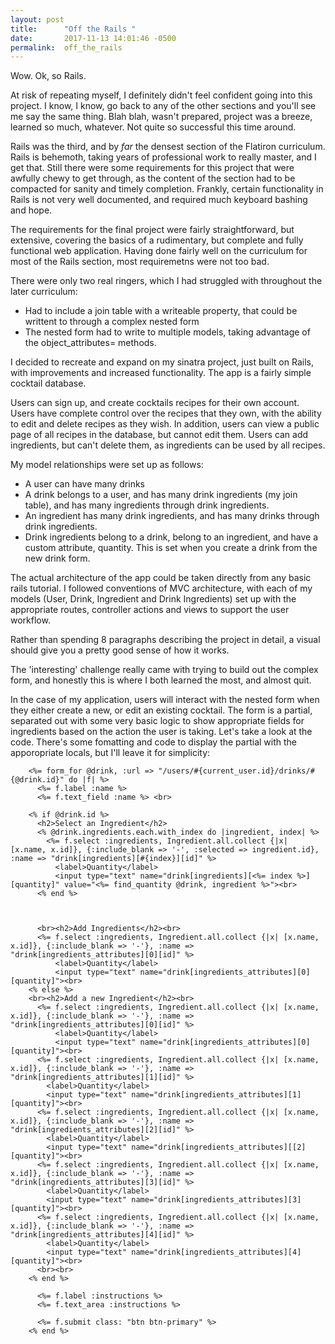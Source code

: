 ```yaml
---
layout: post
title:      "Off the Rails "
date:       2017-11-13 14:01:46 -0500
permalink:  off_the_rails
---
```



Wow. Ok, so Rails.

At risk of repeating myself, I definitely didn't feel confident going into this project. I know, I know, go back to any of the other sections and you'll see me say the same thing. Blah blah, wasn't prepared, project was a breeze, learned so much, whatever. Not quite so successful this time around.

Rails was the third, and by *far* the densest section of the Flatiron curriculum. Rails is behemoth, taking years of professional work to really master, and I get that. Still there were some requirements for this project that were awfully chewy to get through, as the content of the section had to be compacted for sanity and timely completion. Frankly, certain functionality in Rails is not very well documented, and required much keyboard bashing and hope. 

The requirements for the final project were fairly straightforward, but extensive, covering the basics of a rudimentary, but complete and fully functional web application. Having done fairly well on the curriculum for most of the Rails section, most requiremetns were not too bad.

There were only two real ringers, which I had struggled with throughout the later curriculum:
* Had to include a join table with a writeable property, that could be writtent to through a complex nested form
* The nested form had to write to multiple models, taking advantage of the object_attributes= methods.

I decided to recreate and expand on my sinatra project, just built on Rails, with improvements and increased functionality.
The app is a fairly simple cocktail database. 

Users can sign up, and create cocktails recipes for their own account. Users have complete control over the recipes that they own, with the ability to edit and delete recipes as they wish. In addition, users can view a public page of all recipes in the database, but cannot edit them. Users can add ingredients, but can't delete them, as ingredients can be used by all recipes.

My model relationships were set up as follows:
* A user can have many drinks
* A drink belongs to a user, and has many drink ingredients (my join table), and has many ingredients through drink ingredients.
* An ingredient has many drink ingredients, and has many drinks through drink ingredients.
* Drink ingredients belong to a drink, belong to an ingredient, and have a custom attribute, quantity. This is set when you create a drink from the new drink form.

The actual architecture of the app could be taken directly from any basic rails tutorial. I followed conventions of MVC architecture, with each of my models (User, Drink, Ingredient and Drink Ingredients) set up with the appropriate routes, controller actions and views to support the user workflow. 

Rather than spending 8 paragraphs describing the project in detail, a visual should give you a pretty good sense of how it works.

<blockquote class="imgur-embed-pub" lang="en" data-id="49xdn7X"><a href="//imgur.com/49xdn7X"></a></blockquote><script async src="//s.imgur.com/min/embed.js" charset="utf-8"></script>

The 'interesting' challenge really came with trying to build out the complex form, and honestly this is where I both learned the most, and almost quit.

In the case of my application, users will interact with the nested form when they either create a new, or edit an existing cocktail. The form is a partial, separated out with some very basic logic to show appropriate fields for ingredients based on the action the user is taking. Let's take a look at the code. There's some fomatting and code to display the partial with the apporopriate locals, but I'll leave it for simplicity:

```
    <%= form_for @drink, :url => "/users/#{current_user.id}/drinks/#{@drink.id}" do |f| %>
      <%= f.label :name %>
      <%= f.text_field :name %> <br>

    <% if @drink.id %>
      <h2>Select an Ingredient</h2>
      <% @drink.ingredients.each.with_index do |ingredient, index| %>
        <%= f.select :ingredients, Ingredient.all.collect {|x| [x.name, x.id]}, {:include_blank => '-', :selected => ingredient.id}, :name => "drink[ingredients][#{index}][id]" %>
          <label>Quantity</label>
          <input type="text" name="drink[ingredients][<%= index %>][quantity]" value="<%= find_quantity @drink, ingredient %>"><br>
      <% end %>
			
```
```

      <br><h2>Add Ingredients</h2><br>
      <%= f.select :ingredients, Ingredient.all.collect {|x| [x.name, x.id]}, {:include_blank => '-'}, :name => "drink[ingredients_attributes][0][id]" %>
          <label>Quantity</label>
          <input type="text" name="drink[ingredients_attributes][0][quantity]"><br>
    <% else %>
    <br><h2>Add a new Ingredient</h2><br>
      <%= f.select :ingredients, Ingredient.all.collect {|x| [x.name, x.id]}, {:include_blank => '-'}, :name => "drink[ingredients_attributes][0][id]" %>
          <label>Quantity</label>
          <input type="text" name="drink[ingredients_attributes][0][quantity]"><br>
      <%= f.select :ingredients, Ingredient.all.collect {|x| [x.name, x.id]}, {:include_blank => '-'}, :name => "drink[ingredients_attributes][1][id]" %>
        <label>Quantity</label>
        <input type="text" name="drink[ingredients_attributes][1][quantity]"><br>
      <%= f.select :ingredients, Ingredient.all.collect {|x| [x.name, x.id]}, {:include_blank => '-'}, :name => "drink[ingredients_attributes][2][id]" %>
        <label>Quantity</label>
        <input type="text" name="drink[ingredients_attributes][[2][quantity]"><br>
      <%= f.select :ingredients, Ingredient.all.collect {|x| [x.name, x.id]}, {:include_blank => '-'}, :name => "drink[ingredients_attributes][3][id]" %>
        <label>Quantity</label>
        <input type="text" name="drink[ingredients_attributes][3][quantity]"><br>
      <%= f.select :ingredients, Ingredient.all.collect {|x| [x.name, x.id]}, {:include_blank => '-'}, :name => "drink[ingredients_attributes][4][id]" %>
        <label>Quantity</label>
        <input type="text" name="drink[ingredients_attributes][4][quantity]"><br>
      <br><br>
    <% end %>

      <%= f.label :instructions %>
      <%= f.text_area :instructions %> 

      <%= f.submit class: "btn btn-primary" %>
    <% end %>
```
